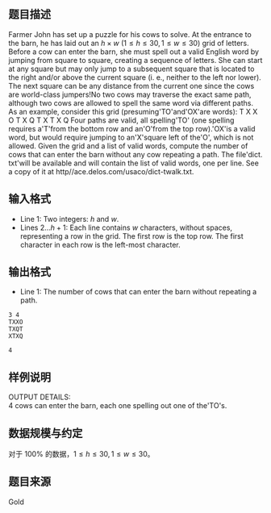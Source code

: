 ## 题目描述

Farmer John has set up a puzzle for his cows to solve. At the entrance to the barn, he has laid out an $h \times w \ (1 \le  h \le  30, 1 \le  w \le  30)$ grid of letters. Before a cow can enter the barn, she must spell out a valid English word by jumping from square to square, creating a sequence of letters. She can start at any square but may only jump to a subsequent square that is located to the right and/or above the current square (i. e., neither to the left nor lower). The next square can be any distance from the current one since the cows are world-class jumpers!No two cows may traverse the exact same path, although two cows are allowed to spell the same word via different paths. As an example, consider this grid (presuming'TO'and'OX'are words): T X X O T X Q T X T X Q Four paths are valid, all spelling'TO' (one spelling requires a'T'from the bottom row and an'O'from the top row).'OX'is a valid word, but would require jumping to an'X'square left of the'O', which is not allowed. Given the grid and a list of valid words, compute the number of cows that can enter the barn without any cow repeating a path. The file'dict. txt'will be available and will contain the list of valid words, one per line. See a copy of it at http//ace.delos.com/usaco/dict-twalk.txt.

## 输入格式

* Line $1$: Two integers: $h$ and $w$.
* Lines $2\dots h+1$: Each line contains $w$ characters, without spaces, representing a row in the grid. The first row is the top row. The first character in each row is the left-most character.

## 输出格式

* Line $1$: The number of cows that can enter the barn without repeating a path.

```input1
3 4
TXXO
TXQT
XTXQ
```
```output1
4
```
## 样例说明

OUTPUT DETAILS:   
$4$ cows can enter the barn, each one spelling out one of the'TO's.

## 数据规模与约定

对于 $100\%$ 的数据，$1 \le  h \le  30, 1 \le  w \le  30$。

## 题目来源
Gold